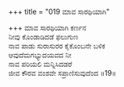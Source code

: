 +++
title = "019 ಮಾವ ಸಾರಥಿಯಾಗಿ"

+++
ಮಾವ ಸಾರಥಿಯಾಗಿ ಕರ್ಣನ  
ನೀವು ಕೊಂಡಾಡಿದಡೆ ಫಲುಗುಣ  
ನಾವ ಪಾಡು ಸುರಾಸುರರ ಕೈಕೊಂಬನೇ ಬಳಿಕ  
ಆವುದೆಮಗಭ್ಯುದಯವದ ನೀ  
ನಾವ ಪರಿಯಲಿ ಮನ್ನಿಸಿದಡರೆ  
ಜೀವ ಕೌರವ ವಂಶವೇ ಸಪ್ರಾಣಿಸುವುದೆಂದ      ॥19॥